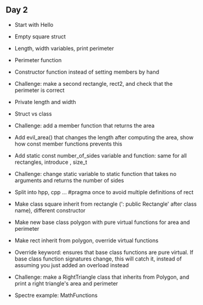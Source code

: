 ## Day 2

- Start with Hello

- Empty square struct

- Length, width variables, print perimeter

- Perimeter function

- Constructor function instead of setting members by hand

- Challenge: make a second rectangle, rect2, and check that the perimeter is correct

- Private length and width

- Struct vs class

- Challenge: add a member function that returns the area

- Add evil_area() that changes the length after computing the area, show how
const member functions prevents this

- Add static const number_of_sides variable and function: same for all rectangles, introduce <cstddef>, size_t

- Challenge: change static variable to static function that takes no arguments and returns the number of sides

- Split into hpp, cpp ... #pragma once to avoid multiple definitions of rect

- Make class square inherit from rectangle (': public Rectangle' after class name), different constructor

- Make new base class polygon with pure virtual functions for area and perimeter

- Make rect inherit from polygon, override virtual functions

- Override keyword: ensures that base class functions are pure virtual. If base class function signatures change, this will catch it, instead of assuming you just added an overload instead

- Challenge: make a RightTriangle class that inherits from Polygon, and print a right triangle's area and perimeter

- Spectre example: MathFunctions





